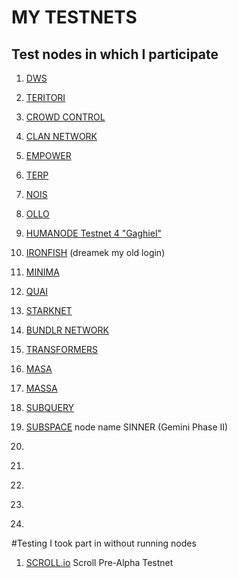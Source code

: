# MY TESTNETS

## Test nodes in which I participate



1. [DWS](https://dws.explorers.guru/validator/dewebvaloper1avtnh7w7d8pa7uakr4vscp2skdg3wg9flrgdr3)

2. [TERITORI](https://explorer.stavr.tech/teritori/staking/torivaloper12h3mykwltnv3tsvgwh7j334ra6ep3222ktju76)

3. [CROWD CONTROL](https://explorer.stavr.tech/cardchain/staking/ccvaloper1k2tyxj9pjxskpnqf87prkr9whzagnx5aprf2lg)

4. [CLAN NETWORK](https://testnet.explorer.testnet.run/Clan%20Network/staking/clanvaloper1mjml2l6e5t0hj6eyz4hyp8mlvgxpc733ak2cjq)

5. [EMPOWER](https://empower.explorers.guru/validator/empowervaloper1dyvp8vsrhrepnp4xlpspsswhx5rmam6vnens85)

6. [TERP](https://explorer.nodestake.top/terp-testnet/staking/terpvaloper1r3hwq6l7pq0lhgsu4893c6asnsdtvzgvagxaw3)

7. [NOIS](https://testnet.ping.pub/nois/staking/noisvaloper1l4gudwr60jk3awse85awn9wf762w9afcjtp2zj)

8. [OLLO](https://explorer.stavr.tech/ollo/staking/ollovaloper1wttdn7xxvyfugw7pnwz55q2fkf7gr4xvt9fdxr)

9. [HUMANODE Testnet 4 "Gaghiel"](https://telemetry.humanode.io/#list/0xb10e573169aaaa74d14931e98d414a8a631dd3bc6dda31101061ed3b7c2cb343)

10. [IRONFISH](https://testnet.ironfish.network/users/17986) (dreamek my old login)

11. [MINIMA]()

12. [QUAI]()

13. [STARKNET](https://discord.com/channels/793094838509764618/956557041336455290/1030581742605713519)

14. [BUNDLR NETWORK](https://bundlr.network/explorer/Ry2bDGfBIvYtvDPYnf0eg_ijH4A1EDKaaEEecyjbUQ4)

15. [TRANSFORMERS](https://explorer.tfsc.io/#/pc/ValidatorDetail?address=1HYGe9LwNAcQ1uBzWSUhnLwAg3tRq8QBKs&active=0&online=0&selfStake=5000&delegateds=13300&delegated=105000&name=SINNER)

16. [MASA]()

17. [MASSA]()

18. [SUBQUERY]()

19. [SUBSPACE](https://telemetry.subspace.network/#/0x43d10ffd50990380ffe6c9392145431d630ae67e89dbc9c014cac2a417759101) node name SINNER (Gemini Phase II)

20. []()
21. []()
22. []()
23. []()
24. []()

#Testing I took part in without running nodes

1. [SCROLL.io](https://scroll.io/) Scroll Pre-Alpha Testnet

